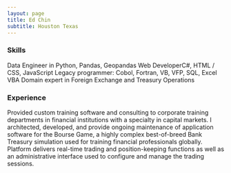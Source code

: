 ```yaml
---
layout: page
title: Ed Chin
subtitle: Houston Texas
---
```

### Skills
Data Engineer in Python, Pandas, Geopandas 
Web DeveloperC#, HTML / CSS, JavaScript
Legacy programmer: Cobol, Fortran, VB, VFP, SQL, Excel VBA
Domain expert in Foreign Exchange and Treasury Operations

### Experience
Provided custom training software and consulting to corporate training departments in financial institutions with a specialty in capital markets.
I architected, developed, and provide ongoing maintenance of application software for the Bourse Game, a highly complex best-of-breed Bank Treasury simulation used for training financial professionals globally. Platform delivers real-time trading and position-keeping functions as well as an administrative interface used to configure and manage the trading sessions.
